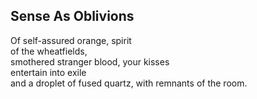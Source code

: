 Sense As Oblivions
------------------
Of self-assured orange, spirit  
of the wheatfields,  
smothered stranger blood, your kisses  
entertain into exile  
and a droplet of fused quartz, with remnants of the room.  
